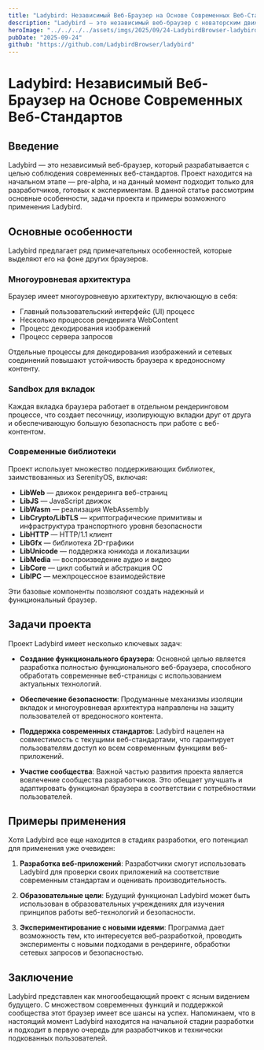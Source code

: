 ```yaml
---
title: "Ladybird: Независимый Веб-Браузер на Основе Современных Веб-Стандартов"
description: "Ladybird — это независимый веб-браузер с новаторским движком, разработанный с учетом современных стандартов. Находится на этапе пред-альфа и предназначен для разработчиков."
heroImage: "../../../../assets/imgs/2025/09/24-LadybirdBrowser-ladybird.webp"
pubDate: "2025-09-24"
github: "https://github.com/LadybirdBrowser/ladybird"
---
```


# Ladybird: Независимый Веб-Браузер на Основе Современных Веб-Стандартов

## Введение

Ladybird — это независимый веб-браузер, который разрабатывается с целью соблюдения современных веб-стандартов. Проект находится на начальном этапе — pre-alpha, и на данный момент подходит только для разработчиков, готовых к экспериментам. В данной статье рассмотрим основные особенности, задачи проекта и примеры возможного применения Ladybird.

## Основные особенности

Ladybird предлагает ряд примечательных особенностей, которые выделяют его на фоне других браузеров.

### Многоуровневая архитектура

Браузер имеет многоуровневую архитектуру, включающую в себя:

- Главный пользовательский интерфейс (UI) процесс
- Несколько процессов рендеринга WebContent
- Процесс декодирования изображений
- Процесс сервера запросов

Отдельные процессы для декодирования изображений и сетевых соединений повышают устойчивость браузера к вредоносному контенту. 

### Sandbox для вкладок

Каждая вкладка браузера работает в отдельном рендеринговом процессе, что создает песочницу, изолирующую вкладки друг от друга и обеспечивающую большую безопасность при работе с веб-контентом.

### Современные библиотеки

Проект использует множество поддерживающих библиотек, заимствованных из SerenityOS, включая:

- **LibWeb** — движок рендеринга веб-страниц
- **LibJS** — JavaScript движок
- **LibWasm** — реализация WebAssembly
- **LibCrypto/LibTLS** — криптографические примитивы и инфраструктура транспортного уровня безопасности
- **LibHTTP** — HTTP/1.1 клиент
- **LibGfx** — библиотека 2D-графики
- **LibUnicode** — поддержка юникода и локализации
- **LibMedia** — воспроизведение аудио и видео
- **LibCore** — цикл событий и абстракция ОС
- **LibIPC** — межпроцессное взаимодействие

Эти базовые компоненты позволяют создать надежный и функциональный браузер.

## Задачи проекта

Проект Ladybird имеет несколько ключевых задач:

- **Создание функционального браузера**: Основной целью является разработка полностью функционального веб-браузера, способного обработать современные веб-страницы с использованием актуальных технологий.

- **Обеспечение безопасности**: Продуманные механизмы изоляции вкладок и многоуровневая архитектура направлены на защиту пользователей от вредоносного контента.

- **Поддержка современных стандартов**: Ladybird нацелен на совместимость с текущими веб-стандартами, что гарантирует пользователям доступ ко всем современным функциям веб-приложений.

- **Участие сообщества**: Важной частью развития проекта является вовлечение сообщества разработчиков. Это обещает улучшать и адаптировать функционал браузера в соответствии с потребностями пользователей.

## Примеры применения

Хотя Ladybird все еще находится в стадиях разработки, его потенциал для применения уже очевиден:

1. **Разработка веб-приложений**: Разработчики смогут использовать Ladybird для проверки своих приложений на соответствие современным стандартам и оценивать производительность.

2. **Образовательные цели**: Будущий функционал Ladybird может быть использован в образовательных учреждениях для изучения принципов работы веб-технологий и безопасности.

3. **Экспериментирование с новыми идеями**: Программа дает возможность тем, кто интересуется веб-разработкой, проводить эксперименты с новыми подходами в рендеринге, обработки сетевых запросов и безопасностью.

## Заключение

Ladybird представлен как многообещающий проект с ясным видением будущего. С множеством современных функций и поддержкой сообщества этот браузер имеет все шансы на успех. Напоминаем, что в настоящий момент Ladybird находится на начальной стадии разработки и подходит в первую очередь для разработчиков и технически подкованных пользователей.
